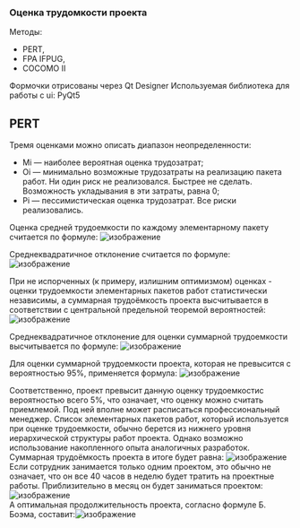 ### Оценка трудомкости проекта 

Методы: 
- PERT, 
- FPA IFPUG,
- COCOMO II

Формочки отрисованы через Qt Designer
Используемая библиотека для работы с ui: PyQt5

## PERT
Тремя оценками можно описать диапазон неопределенности:
- Mi — наиболее вероятная оценка трудозатрат;
- Oi — минимально возможные трудозатраты на реализацию пакета работ. Ни один риск не реализовался. Быстрее не сделать. Возможность укладывания в эти затраты, равна 0;
- Pi — пессимистическая оценка трудозатрат. Все риски реализовались.

Оценка средней трудоемкости по каждому элементарному пакету считается по формуле:
![изображение](https://user-images.githubusercontent.com/36998396/131418739-cf8c55ce-4112-4b6d-a319-b52222a2aa39.png)

Среднеквадратичное отклонение считается по формуле:
![изображение](https://user-images.githubusercontent.com/36998396/131418783-3d1538ef-d4fb-47b5-a99d-4d4c0c4a9fdb.png)

При не испорченных (к примеру, излишним оптимизмом) оценках - оценки трудоемкости элементарных пакетов работ статистически независимы, а суммарная трудоёмкость проекта высчитывается в соответствии с центральной предельной теоремой вероятностей:
![изображение](https://user-images.githubusercontent.com/36998396/131418840-1aa6e928-42f3-40b1-988d-d47e67883839.png)

Среднеквадратичное отклонение для оценки суммарной трудоемкости высчитывается по формуле:
![изображение](https://user-images.githubusercontent.com/36998396/131418898-81943cd0-5077-48a4-9ca5-db3d9cb06330.png)

Для оценки суммарной трудоемкости проекта, которая не превысится с вероятностью 95%, применяется формула:
![изображение](https://user-images.githubusercontent.com/36998396/131419025-8fdf5d13-c7a2-41f2-b4fc-697b81f82347.png)

Соответственно,  проект превысит данную оценку трудоемкостис вероятностью всего 5%, что означает, что оценку можно считать приемлемой. Под ней вполне может расписаться профессиональный менеджер. Список элементарных пакетов работ, который используется при оценке трудоемкости, обычно берется из нижнего уровня иерархической структуры работ проекта. Однако возможно использование накопленного опыта аналогичных разработок.
Суммарная трудоёмкость проекта в итоге будет равна:
![изображение](https://user-images.githubusercontent.com/36998396/131419055-fae98273-cd84-4008-8855-08e662a8ee5d.png)
Если сотрудник занимается только одним проектом, это обычно не означает, что он все 40 часов в неделю будет тратить на проектные работы. 	Приблизительно в месяц он будет заниматься проектом:![изображение](https://user-images.githubusercontent.com/36998396/131419286-c81189aa-70b7-4fae-9bcb-8a71f8f8b6f1.png)                                 
А оптимальная продолжительность проекта, согласно формуле Б. Боэма, составит:![изображение](https://user-images.githubusercontent.com/36998396/131419380-fc10c349-d7b2-4143-8297-a6c509a2d3e4.png)

